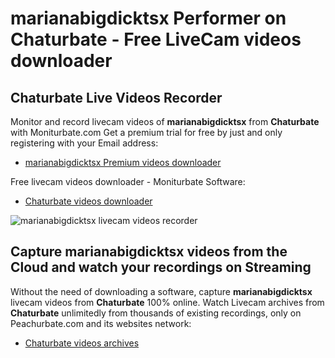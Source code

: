 # marianabigdicktsx Performer on Chaturbate - Free LiveCam videos downloader

## Chaturbate Live Videos Recorder

Monitor and record livecam videos of **marianabigdicktsx** from **Chaturbate** with Moniturbate.com
Get a premium trial for free by just and only registering with your Email address:
* [marianabigdicktsx Premium videos downloader](https://moniturbate.com/request-demo-licence-key.html)

Free livecam videos downloader - Moniturbate Software:
* [Chaturbate videos downloader](https://moniturbate.com/moniturbate-download-software.html)

![marianabigdicktsx livecam videos recorder](https://peachurnet.com/templates/moniturbate-software.png)


## Capture marianabigdicktsx videos from the Cloud and watch your recordings on Streaming

Without the need of downloading a software, capture **marianabigdicktsx** livecam videos from **Chaturbate** 100% online.
Watch Livecam archives from **Chaturbate** unlimitedly from thousands of existing recordings, only on Peachurbate.com and its websites network:
* [Chaturbate videos archives](https://peachurnet.com/)